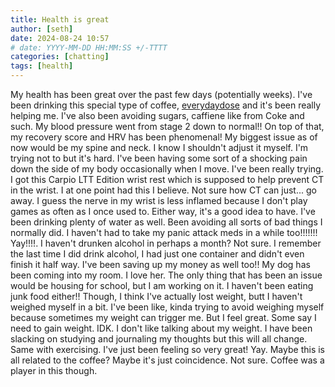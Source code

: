```yaml
---
title: Health is great
author: [seth]
date: 2024-08-24 10:57
# date: YYYY-MM-DD HH:MM:SS +/-TTTT
categories: [chatting]
tags: [health]
---
```


My health has been great over the past few days (potentially weeks). I've been drinking this special type of coffee, [everydaydose](https://everydaydose.com) and it's been really helping me. I've also been avoiding sugars, caffiene like from Coke and such. My blood pressure went from stage 2 down to normal!! On top of that, my recovery score and HRV has been phenomenal! My biggest issue as of now would be my spine and neck.  I know I shouldn't adjust it myself. I'm trying not to but it's hard. I've been having some sort of a shocking pain down the side of my body occasionally when I move. I've been really trying. I got this Carpio LTT Edition wrist rest which is supposed to help prevent CT in the wrist. I at one point had this I believe. Not sure how CT can just... go away. I guess the nerve in my wrist is less inflamed because I don't play games as often as I once used to. Either way, it's a good idea to have. I've been drinking plenty of water as well. Been avoiding all sorts of bad things I normally did. I haven't had to take my panic attack meds in a while too!!!!!!! Yay!!!!. I haven't drunken alcohol in perhaps a month? Not sure. I remember the last time I did drink alcohol, I had just one container and didn't even finish it half way. I've been saving up my money as well too!! My dog has been coming into my room. I love her. The only thing that has been an issue would be housing for school, but I am working on it. I haven't been eating junk food either!! Though, I think I've actually lost weight, butt I haven't weighed myself in a bit. I've been like, kinda trying to avoid weighing myself because sometimes my weight can trigger me. But I feel great. Some say I need to gain weight. IDK. I don't like talking about my weight. I have been slacking on studying and journaling my thoughts but this will all change. Same with exercising. I've just been feeling so very great! Yay. Maybe this is all related to the coffee? Maybe it's just coincidence. Not sure. Coffee was a player in this though.